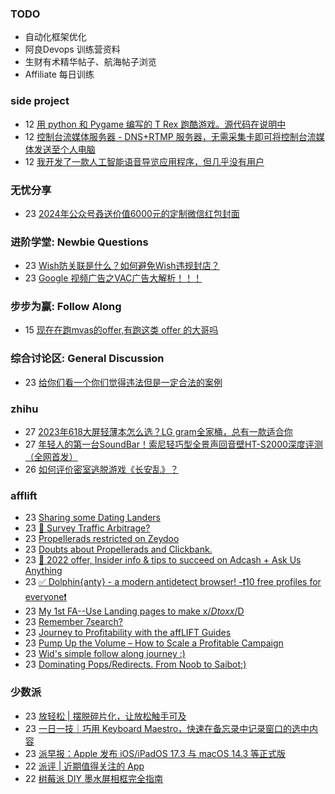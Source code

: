 ### TODO
-  自动化框架优化
-  阿良Devops 训练营资料
-  生财有术精华帖子、航海帖子浏览
-  Affiliate 每日训练

### side project
<!-- sideproject:START -->
-  12 [用 python 和 Pygame 编写的 T Rex 跑酷游戏。源代码在说明中](https://www.youtube.com/watch?v=pZySIXSelCA)
-  12 [控制台流媒体服务器 - DNS+RTMP 服务器，无需采集卡即可将控制台流媒体发送至个人电脑](https://github.com/Aioros/console-streaming-server)
-  12 [我开发了一款人工智能语音导览应用程序，但几乎没有用户](https://www.reddit.com/r/SideProject/comments/18gpp0e/ive_built_an_ai_audio_tour_app_but_have_almost_no/)<!-- sideproject:END -->


### 无忧分享
<!-- ruyo:START -->
-  23 [2024年公众号叒送价值6000元的定制微信红包封面](https://51.ruyo.net/18598.html)<!-- ruyo:END -->

### 进阶学堂: Newbie Questions
<!-- advertcn1:START -->
-  23 [Wish防关联是什么？如何避免Wish违规封店？](https://www.advertcn.com/thread-113774-1-1.html)
-  23 [Google 视频广告之VAC广告大解析！！！](https://www.advertcn.com/thread-113771-1-1.html)<!-- advertcn1:END -->

### 步步为赢: Follow Along
<!-- advertcn2:START -->
-  15 [现在在跑mvas的offer,有跑这类 offer 的大哥吗](https://www.advertcn.com/thread-113665-1-1.html)<!-- advertcn2:END -->

### 综合讨论区: General Discussion
<!-- advertcn3:START -->
-  23 [给你们看一个你们觉得违法但是一定合法的案例](https://www.advertcn.com/thread-113775-1-1.html)<!-- advertcn3:END -->


### zhihu
<!-- zhihu:START -->
-  27 [2023年618大屏轻薄本怎么选？LG gram全家桶，总有一款适合你](http://zhuanlan.zhihu.com/p/632641888?utm_campaign=rss&utm_medium=rss&utm_source=rss&utm_content=title)
-  27 [年轻人的第一台SoundBar！索尼轻巧型全景声回音壁HT-S2000深度评测（全网首发）](http://zhuanlan.zhihu.com/p/630990296?utm_campaign=rss&utm_medium=rss&utm_source=rss&utm_content=title)
-  26 [如何评价密室逃脱游戏《长安乱》？](http://www.zhihu.com/question/563950552/answer/3045961312?utm_campaign=rss&utm_medium=rss&utm_source=rss&utm_content=title)<!-- zhihu:END -->

### afflift
<!-- afflift:START -->
-  23 [Sharing some Dating Landers](https://afflift.com/f/threads/sharing-some-dating-landers.10208/)
-  23 [🚦 Survey Traffic Arbitrage?](https://afflift.com/f/threads/%F0%9F%9A%A6-survey-traffic-arbitrage.12508/)
-  23 [Propellerads restricted on Zeydoo](https://afflift.com/f/threads/propellerads-restricted-on-zeydoo.12482/)
-  23 [Doubts about Propellerads and Clickbank.](https://afflift.com/f/threads/doubts-about-propellerads-and-clickbank.12507/)
-  23 [📣 2022 offer, Insider info &amp; tips to succeed on Adcash + Ask Us Anything](https://afflift.com/f/threads/%F0%9F%93%A3-2022-offer-insider-info-tips-to-succeed-on-adcash-ask-us-anything.6750/)
-  23 [✅ Dolphin{anty} - a modern antidetect browser! -❗️10 free profiles for everyone❗️](https://afflift.com/f/threads/%E2%9C%85-dolphin-anty-a-modern-antidetect-browser-%E2%9D%97%EF%B8%8F10-free-profiles-for-everyone%E2%9D%97%EF%B8%8F.7310/)
-  23 [My 1st FA--Use Landing pages to make x$/D to xx$/D](https://afflift.com/f/threads/my-1st-fa-use-landing-pages-to-make-x-d-to-xx-d.12502/)
-  23 [Remember 7search?](https://afflift.com/f/threads/remember-7search.12505/)
-  23 [Journey to Profitability with the affLIFT Guides](https://afflift.com/f/threads/journey-to-profitability-with-the-afflift-guides.10148/)
-  23 [Pump Up the Volume – How to Scale a Profitable Campaign](https://afflift.com/f/threads/pump-up-the-volume-%E2%80%93-how-to-scale-a-profitable-campaign.4239/)
-  23 [Wid&#39;s simple follow along journey :&rpar;](https://afflift.com/f/threads/wids-simple-follow-along-journey.12506/)
-  23 [Dominating Pops/Redirects. From Noob to Saibot;&rpar;](https://afflift.com/f/threads/dominating-pops-redirects-from-noob-to-saibot.12496/)<!-- afflift:END -->

### 少数派
<!-- sspai:START -->
-  23 [放轻松 | 摆脱碎片化，让放松触手可及](https://sspai.com/post/85763)
-  23 [一日一技｜巧用 Keyboard Maestro，快速在备忘录中记录窗口的选中内容](https://sspai.com/post/85816)
-  23 [派早报：Apple 发布 iOS/iPadOS 17.3 与 macOS 14.3 等正式版](https://sspai.com/post/85997)
-  22 [派评 | 近期值得关注的 App](https://sspai.com/post/85988)
-  22 [树莓派 DIY 墨水屏相框完全指南](https://sspai.com/prime/story/tutorial-diy-eink-photoframe-with-rpi)<!-- sspai:END -->
